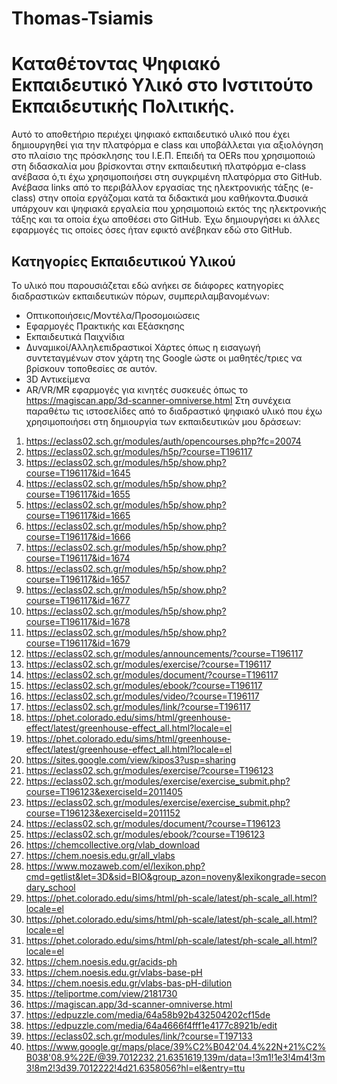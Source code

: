 # Thomas-Tsiamis
# Καταθέτοντας Ψηφιακό Εκπαιδευτικό Υλικό στο Ινστιτούτο Εκπαιδευτικής Πολιτικής.
Αυτό το αποθετήριο περιέχει ψηφιακό εκπαιδευτικό υλικό που έχει δημιουργηθεί για την πλατφόρμα e class και υποβάλλεται για αξιολόγηση στο πλαίσιο 
της πρόσκλησης του I.E.Π.
Επειδή τα OERs που χρησιμοποιώ στη διδασκαλία μου βρίσκονται στην εκπαιδευτική πλατφόρμα e-class ανέβασα ό,τι έχω χρησιμοποιήσει στη συγκριμένη πλατφόρμα στο GitHub.
Ανέβασα links από το περιβάλλον εργασίας της ηλεκτρονικής τάξης (e-class) στην οποία εργάζομαι κατά τα διδακτικά μου καθήκοντα.Φυσικά υπάρχουν και ψηφιακά εργαλεία που χρησιμοποιώ 
εκτός της ηλεκτρονικής τάξης και τα οποία έχω αποθέσει στο GitHub.
Έχω δημιουργήσει κι άλλες εφαρμογές τις οποίες όσες ήταν εφικτό ανέβηκαν εδώ στο GitHub.
## Κατηγορίες Εκπαιδευτικού Υλικού
Το υλικό που παρουσιάζεται εδώ ανήκει σε διάφορες κατηγορίες διαδραστικών εκπαιδευτικών πόρων, συμπεριλαμβανομένων:
- Οπτικοποιήσεις/Μοντέλα/Προσομοιώσεις
- Εφαρμογές Πρακτικής και Εξάσκησης
- Εκπαιδευτικά Παιχνίδια
- Δυναμικοί/Αλληλεπιδραστικοί Χάρτες όπως η εισαγωγή συντεταγμένων στον χάρτη της Google ώστε οι μαθητές/τριες να βρίσκουν  τοποθεσίες σε αυτόν.
- 3D Αντικείμενα
- AR/VR/MR εφαρμογές για κινητές συσκευές όπως το https://magiscan.app/3d-scanner-omniverse.html
Στη συνέχεια παραθέτω τις ιστοσελίδες από το διαδραστικό ψηφιακό υλικό που έχω χρησιμοποιήσει στη δημιουργία των εκπαιδευτικών μου δράσεων:

1) https://eclass02.sch.gr/modules/auth/opencourses.php?fc=20074
2) https://eclass02.sch.gr/modules/h5p/?course=T196117
3) https://eclass02.sch.gr/modules/h5p/show.php?course=T196117&id=1645
4) https://eclass02.sch.gr/modules/h5p/show.php?course=T196117&id=1655
5) https://eclass02.sch.gr/modules/h5p/show.php?course=T196117&id=1665
6) https://eclass02.sch.gr/modules/h5p/show.php?course=T196117&id=1666
7) https://eclass02.sch.gr/modules/h5p/show.php?course=T196117&id=1674
8) https://eclass02.sch.gr/modules/h5p/show.php?course=T196117&id=1657
9) https://eclass02.sch.gr/modules/h5p/show.php?course=T196117&id=1677
10) https://eclass02.sch.gr/modules/h5p/show.php?course=T196117&id=1678 
11) https://eclass02.sch.gr/modules/h5p/show.php?course=T196117&id=1679
12) https://eclass02.sch.gr/modules/announcements/?course=T196117
13) https://eclass02.sch.gr/modules/exercise/?course=T196117
14) https://eclass02.sch.gr/modules/document/?course=T196117
15) https://eclass02.sch.gr/modules/ebook/?course=T196117
16) https://eclass02.sch.gr/modules/video/?course=T196117
17) https://eclass02.sch.gr/modules/link/?course=T196117
18) https://phet.colorado.edu/sims/html/greenhouse-effect/latest/greenhouse-effect_all.html?locale=el
19) https://phet.colorado.edu/sims/html/greenhouse-effect/latest/greenhouse-effect_all.html?locale=el
20) https://sites.google.com/view/kipos3?usp=sharing
21) https://eclass02.sch.gr/modules/exercise/?course=T196123
22) https://eclass02.sch.gr/modules/exercise/exercise_submit.php?course=T196123&exerciseId=2011405
23) https://eclass02.sch.gr/modules/exercise/exercise_submit.php?course=T196123&exerciseId=2011152
24) https://eclass02.sch.gr/modules/document/?course=T196123
25) https://eclass02.sch.gr/modules/ebook/?course=T196123
26) https://chemcollective.org/vlab_download
27) https://chem.noesis.edu.gr/all_vlabs
28) https://www.mozaweb.com/el/lexikon.php?cmd=getlist&let=3D&sid=BIO&group_azon=noveny&lexikongrade=secondary_school
29) https://phet.colorado.edu/sims/html/ph-scale/latest/ph-scale_all.html?locale=el
30) https://phet.colorado.edu/sims/html/ph-scale/latest/ph-scale_all.html?locale=el
31) https://phet.colorado.edu/sims/html/ph-scale/latest/ph-scale_all.html?locale=el
32) https://chem.noesis.edu.gr/acids-ph
33) https://chem.noesis.edu.gr/vlabs-base-pH
34) https://chem.noesis.edu.gr/vlabs-bas-pH-dilution
35) https://teliportme.com/view/2181730
36) https://magiscan.app/3d-scanner-omniverse.html
37) https://edpuzzle.com/media/64a58b92b432504202cf15de
38) https://edpuzzle.com/media/64a4666f4fff1e4177c8921b/edit
39) https://eclass02.sch.gr/modules/link/?course=T197133
40) https://www.google.gr/maps/place/39%C2%B042'04.4%22N+21%C2%B038'08.9%22E/@39.7012232,21.6351619,139m/data=!3m1!1e3!4m4!3m3!8m2!3d39.7012222!4d21.6358056?hl=el&entry=ttu

